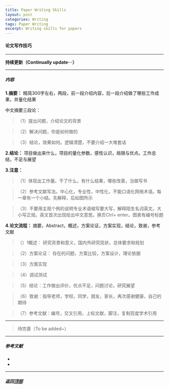 ```yaml
---
title: Paper Writing Skills
layout: post
categories: Writing
tags: Paper Writing
excerpt: Writing skills for papers
---
```

#### 论文写作技巧 <span id="home">
---

__持续更新（Continually update···）__

---

##### 内容

__1.摘要：__
精简300字左右，两段，前一段介绍内容，后一段介绍做了哪些工作成果，并量化结果

中文摘要三段论：
> （1）提出问题，介绍论文的背景

> （2）解决问题，你是如何做的

> （3）结论，效果如何。逻辑清楚，不要介绍一大堆套话

__2.结论：__
项目做出来什么，项目的量化参数，感性认识，局限与优点。工作总结，不足与展望

__3.注意：__

> （1）体现出工作量。干了什么，有什么结果，哪些改善，当做写书

> （2）参考文献写法。中心化，专业性，中性化，不能口语化网络术语。每一章有一个小结。先解释，后如图所示

> （3）不要用主观个例的说明专业术语缩写要大写，解释陌生名词英文。大小写正规。英文首次出现给出中文意思。换页Ctrl+ enter。图表有编号标题

__4.论文流程：__
摘要，Abstract，概述，方案论证，方案实现，结论，致谢，参考文献
> （）1概述：
  研究背景和意义，国内外研究现状，总体要求和规划
  
> （2）方案论证：
  存在的问题，方案比较，方案设计，理论依据

> （3）方案实现

> （4）调试测试

> （5）结论：工作做出评价，优点不足，问题讨论，研究展望
  
> （6）致谢：指导老师，学校，同学，朋友，家长，再次感谢健康，自己的期待
   
> （7）参考文献：编号，交叉引用，上标文献，脚注，复制百度学术引用


---

> 待完善（To be added~）

---


##### 参考文献 <span id="4">
- []()
- []()


---
##### **返回[顶部](#home)**